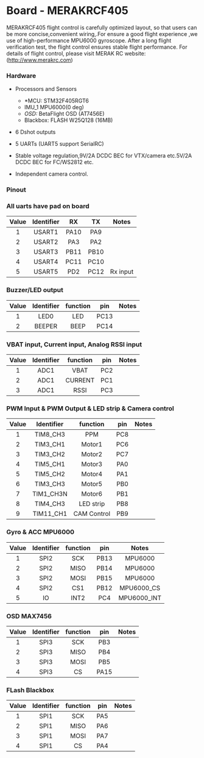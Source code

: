 # Board - MERAKRCF405

MERAKRCF405 flight control is carefully optimized layout, so that users can be more concise,convenient wiring,.For ensure a good flight experience ,we use of high-performance MPU6000 gyroscope. After a long flight verification test, the flight control ensures stable flight performance. For details of flight control, please visit MERAK RC website:(http://www.merakrc.com) 

### Hardware

* Processors and Sensors
  * *MCU: STM32F405RGT6
  * IMU_1 MPU6000(0 deg)
  * *OSD:* BetaFlight OSD (AT7456E)
  * Blackbox: FLASH W25Q128 (16MB)

* 6 Dshot outputs

* 5 UARTs (UART5 support SerialRC)

* Stable voltage regulation,9V/2A DCDC BEC for VTX/camera etc.5V/2A DCDC BEC for FC/WS2812 etc.

* Independent camera control.

### Pinout

### All uarts have pad on board 

| Value | Identifier |  RX  |  TX  |  Notes   |
| :---: | :--------: | :--: | :--: | :------: |
|   1   |   USART1   | PA10 | PA9  |          |
|   2   |   USART2   | PA3  | PA2  |          |
|   3   |   USART3   | PB11 | PB10 |          |
|   4   |   USART4   | PC11 | PC10 |          |
|   5   |   USART5   | PD2  | PC12 | Rx input |

### Buzzer/LED output 

| Value | Identifier | function | pin  | Notes |
| :---: | :--------: | :------: | :--: | :---: |
|   1   |    LED0    |   LED    | PC13 |       |
|   2   |   BEEPER   |   BEEP   | PC14 |       |

### VBAT input, Current input, Analog RSSI input

| Value | Identifier | function | pin  | Notes |
| :---: | :--------: | :------: | :--: | :---: |
|   1   |    ADC1    |   VBAT   | PC2  |       |
|   2   |    ADC1    | CURRENT  | PC1  |       |
|   3   |    ADC1    | RSSI     | PC3  |       |

### PWM Input & PWM Output & LED strip & Camera control

| Value | Identifier |  function   | pin  | Notes |
| :---: | :--------: | :---------: | :--: | :---: |
|   1   |  TIM8_CH3  |     PPM     | PC8  |       |
|   2   |  TIM3_CH1  |   Motor1    | PC6  |       |
|   3   |  TIM3_CH2  |   Motor2    | PC7  |       |
|   4   |  TIM5_CH1  |   Motor3    | PA0  |       |
|   5   |  TIM5_CH2  |   Motor4    | PA1  |       |
|   6   |  TIM3_CH3  |   Motor5    | PB0  |       |
|   7   |  TIM1_CH3N |   Motor6    | PB1  |       |
|   8   |  TIM4_CH3  |  LED strip  | PB8  |       |
|   9   |  TIM11_CH1 | CAM Control | PB9  |       |

### Gyro & ACC  MPU6000

| Value | Identifier | function | pin  |     Notes      |
| :---: | :--------: | :------: | :--: | :------------: |
|   1   |    SPI2    |   SCK    | PB13  |    MPU6000    |
|   2   |    SPI2    |   MISO   | PB14  |    MPU6000    |
|   3   |    SPI2    |   MOSI   | PB15  |    MPU6000    |
|   4   |    SPI2    |   CS1    | PB12  |  MPU6000_CS   |
|   5   |     IO     |   INT2   | PC4   |  MPU6000_INT  |

### OSD MAX7456

| Value | Identifier | function | pin  | Notes |
| :---: | :--------: | :------: | :--: | :---: |
|   1   |    SPI3    |   SCK    | PB3  |       |
|   2   |    SPI3    |   MISO   | PB4  |       |
|   3   |    SPI3    |   MOSI   | PB5  |       |
|   4   |    SPI3    |    CS    | PA15 |       |

### FLash Blackbox

| Value | Identifier | function | pin  | Notes |
| :---: | :--------: | :------: | :--: | :---: |
|   1   |    SPI1    |   SCK    |  PA5 |       |
|   2   |    SPI1    |   MISO   |  PA6 |       |
|   3   |    SPI1    |   MOSI   |  PA7 |       |
|   4   |    SPI1    |    CS    |  PA4 |       |


